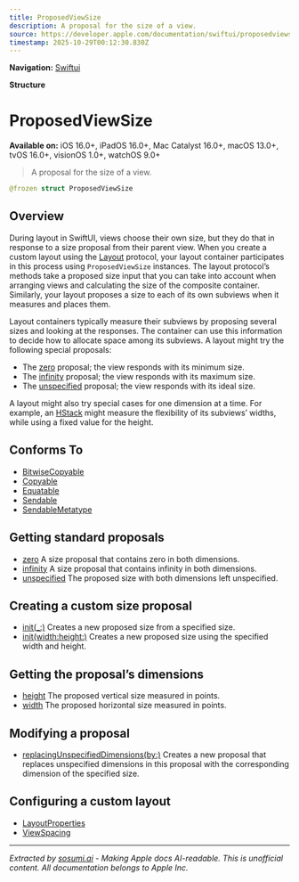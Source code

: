 ```yaml
---
title: ProposedViewSize
description: A proposal for the size of a view.
source: https://developer.apple.com/documentation/swiftui/proposedviewsize
timestamp: 2025-10-29T00:12:30.830Z
---
```


**Navigation:** [Swiftui](/documentation/swiftui)

**Structure**

# ProposedViewSize

**Available on:** iOS 16.0+, iPadOS 16.0+, Mac Catalyst 16.0+, macOS 13.0+, tvOS 16.0+, visionOS 1.0+, watchOS 9.0+

> A proposal for the size of a view.

```swift
@frozen struct ProposedViewSize
```

## Overview

During layout in SwiftUI, views choose their own size, but they do that in response to a size proposal from their parent view. When you create a custom layout using the [Layout](/documentation/swiftui/layout) protocol, your layout container participates in this process using `ProposedViewSize` instances. The layout protocol’s methods take a proposed size input that you can take into account when arranging views and calculating the size of the composite container. Similarly, your layout proposes a size to each of its own subviews when it measures and places them.

Layout containers typically measure their subviews by proposing several sizes and looking at the responses. The container can use this information to decide how to allocate space among its subviews. A layout might try the following special proposals:

- The [zero](/documentation/swiftui/proposedviewsize/zero) proposal; the view responds with its minimum size.
- The [infinity](/documentation/swiftui/proposedviewsize/infinity) proposal; the view responds with its maximum size.
- The [unspecified](/documentation/swiftui/proposedviewsize/unspecified) proposal; the view responds with its ideal size.

A layout might also try special cases for one dimension at a time. For example, an [HStack](/documentation/swiftui/hstack) might measure the flexibility of its subviews’ widths, while using a fixed value for the height.

## Conforms To

- [BitwiseCopyable](/documentation/Swift/BitwiseCopyable)
- [Copyable](/documentation/Swift/Copyable)
- [Equatable](/documentation/Swift/Equatable)
- [Sendable](/documentation/Swift/Sendable)
- [SendableMetatype](/documentation/Swift/SendableMetatype)

## Getting standard proposals

- [zero](/documentation/swiftui/proposedviewsize/zero) A size proposal that contains zero in both dimensions.
- [infinity](/documentation/swiftui/proposedviewsize/infinity) A size proposal that contains infinity in both dimensions.
- [unspecified](/documentation/swiftui/proposedviewsize/unspecified) The proposed size with both dimensions left unspecified.

## Creating a custom size proposal

- [init(_:)](/documentation/swiftui/proposedviewsize/init(_:)) Creates a new proposed size from a specified size.
- [init(width:height:)](/documentation/swiftui/proposedviewsize/init(width:height:)) Creates a new proposed size using the specified width and height.

## Getting the proposal’s dimensions

- [height](/documentation/swiftui/proposedviewsize/height) The proposed vertical size measured in points.
- [width](/documentation/swiftui/proposedviewsize/width) The proposed horizontal size measured in points.

## Modifying a proposal

- [replacingUnspecifiedDimensions(by:)](/documentation/swiftui/proposedviewsize/replacingunspecifieddimensions(by:)) Creates a new proposal that replaces unspecified dimensions in this proposal with the corresponding dimension of the specified size.

## Configuring a custom layout

- [LayoutProperties](/documentation/swiftui/layoutproperties)
- [ViewSpacing](/documentation/swiftui/viewspacing)

---

*Extracted by [sosumi.ai](https://sosumi.ai) - Making Apple docs AI-readable.*
*This is unofficial content. All documentation belongs to Apple Inc.*
